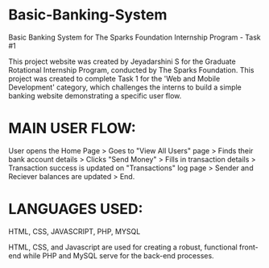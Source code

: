 # Basic-Banking-System
Basic Banking System for The Sparks Foundation Internship Program - Task #1

This project website was created by Jeyadarshini S for the Graduate Rotational Internship Program, conducted by The Sparks Foundation. This project was created to complete Task 1 for the 'Web and Mobile Development' category, which challenges the interns to build a simple banking website demonstrating a specific user flow.</p>

# MAIN USER FLOW: 
User opens the Home Page > Goes to "View All Users" page > Finds their bank account details > Clicks "Send Money" > Fills in transaction details > Transaction success is updated on "Transactions" log page > Sender and Reciever balances are updated > End. 

# LANGUAGES USED: 
HTML, CSS, JAVASCRIPT, PHP, MYSQL

HTML, CSS, and Javascript are used for creating a robust, functional front-end while PHP and MySQL serve for the back-end processes.

